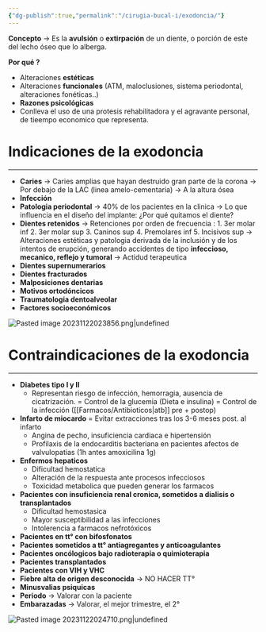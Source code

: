 ```yaml
---
{"dg-publish":true,"permalink":"/cirugia-bucal-i/exodoncia/"}
---
```



**Concepto** → Es la **avulsión** o **extirpación** de un diente, o porción de este del lecho óseo que lo alberga. 

**Por qué ?**
- Alteraciones **estéticas**
- Alteraciones **funcionales** (ATM, maloclusiones, sistema periodontal, alteraciones fonéticas..)
- **Razones psicológicas**
- Conlleva el uso de una protesis rehabilitadora y el agravante personal, de tieempo economico que representa.

# Indicaciones de la exodoncia
---

- **Caries**
	→ Caries amplias que hayan destruido gran parte de la corona
	→ Por debajo de la LAC (linea amelo-cementaria)
	→ A la altura ósea
- **Infección**
- **Patologia periodontal**
	→ 40% de los pacientes en la clinica
	→ Lo que influencia en el diseño del implante: ¿Por qué quitamos el diente?
- **Dientes retenidos**
	→ Retenciones por orden de frecuencia :
		1. 3er molar inf
		2. 3er molar sup
		3. Caninos sup
		4. Premolares inf
		5. Incisivos sup
	→ Alteraciones estéticas y patologia derivada de la inclusión y de los intentos de erupción, generando accidentes de tipo **infeccioso, mecanico, reflejo y tumoral**
	→ Actidud terapeutica
- **Dientes supernumerarios**
- **Dientes fracturados**
- **Malposiciones dentarias**
- **Motivos ortodóncicos** 
- **Traumatologia dentoalveolar**
- **Factores socioeconómicos**

![Pasted image 20231122023856.png|undefined](/img/user/Cirugia%20Bucal%20I/Medias/Pasted%20image%2020231122023856.png)
# Contraindicaciones de la exodoncia
---

- **Diabetes tipo I y II**
	- Representan riesgo de infección, hemorragia, ausencia de cicatrización.
		= Control de la glucemia (Dieta e insulina)
		= Control de la infección ([[Farmacos/Antibioticos\|atb]] pre + postop)
- **Infarto de miocardo** = Evitar extracciones tras los 3-6 meses post. al infarto
	- Angina de pecho, insuficiencia cardiaca e hipertensión
	- Profilaxis de la endocarditis bacteriana en pacientes afectos de valvulopatias (1h antes amoxicilina 1g)
- **Enfermos hepaticos**
	- Dificultad hemostatica
	- Alteración de la respuesta ante procesos infecciosos
	- Toxicidad metabolica que pueden generar los farmacos
- **Pacientes con insuficiencia renal cronica, sometidos a dialisis o transplantados**
	- Dificultad hemostasica
	- Mayor susceptibilidad a las infecciones
	- Intolerencia a farmacos nefrotóxicos
- **Pacientes en tt° con bifosfonatos**
- **Pacientes sometidos a tt° antiagregantes y anticoagulantes**
- **Pacientes oncólogicos bajo radioterapia o quimioterapia**
- **Pacientes transplantados**
- **Pacientes con VIH y VHC**
- **Fiebre alta de origen desconocida** → NO HACER TT°
- **Minusvalias psiquicas**
- **Periodo** → Valorar con la paciente
- **Embarazadas** → Valorar, el mejor trimestre, el 2°

![Pasted image 20231122024710.png|undefined](/img/user/Cirugia%20Bucal%20I/Medias/Pasted%20image%2020231122024710.png)

